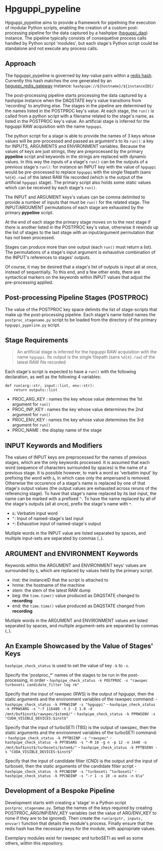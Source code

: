 # Hpguppi_pypeline

Hpguppi_pypeline aims to provide a framework for pipelining the execution of
modular Python scripts, enabling the creation of a custom post-processing pipeline
for the data captured by a hashpipe ([hpguppi_daq](https://github.com/realtimeradio/hpguppi_daq))
instance. The pipeline typically consists of consequetive process calls handled by Python
script 'modules', but each stage's Python script could be standalone and not execute any
process calls.

## Approach

The hpguppi_pypeline is governed by key-value pairs within a [redis hash](https://redislabs.com/ebook/part-1-getting-started/chapter-1-getting-to-know-redis/1-2-what-redis-data-structures-look-like/1-2-4-hashes-in-redis/).
Currently this hash matches the one generated by an [hpguppi_redis_gateway](https://github.com/david-macmahon/rb-hashpipe/tree/master/bin)
instance:
`hashpipe://${hostname}/${instanceID}/`

The post-processing pipeline starts processing the data captured by a hashpipe instance
when the DAQSTATE key's value transitions from 'recording' to anything else.
The stages in the pipeline are determined by the names listed in the POSTPROC key's value.
At each stage, the `run()` is called from a python script with a filename related to 
the stage's name, as listed in the POSTPROC key's value. An artificial stage is inferred
for the hpguppi RAW acquisition with the name `hpguppi`.

The python script for a stage is able to provide the names of 3 keys whose values will be
pre-processed and passed as argument's to its `run()`: a key for INPUTS, ARGUMENTS
and ENVIRONMENT variables. Because the values of keys are just strings, they are
preprocessed by the primary __pypeline__ script and keywords in the strings are replaced
with dynamic values. In this way the inputs of a stage's `run()` can be the outputs
of a previous stage's `run()`: for instance an INPUT key with the value of `hpguppi`
would be pre-processed to replace `hpguppi` with the single filepath (sans `%d{4}.raw`)
of the latest RAW file recorded (which is the output of the artificial `hpguppi` stage).
The primary script also holds some static values which can be received by each stage's
`run()`.

The INPUT and ARGUMENT keys's values can be comma delimited to provide a number of inputs
that must be `run()` for the related stage. The INPUT/ARGUMENT permutations of each
stage are exhausted by the primary __pypeline__ script.

At the end of each stage the primary stage moves on to the next stage if there is another
listed in the POSTPROC key's value, otherwise it rewinds up the list of stages to the
last stage with an input/argument permutation that has not been processed.

Stages can produce more than one output (each `run()` must return a list). The 
permutations of a stage's input argument is exhaustive combination of the INPUT's
references to stages' outputs.

Of course, it may be desired that a stage's list of outputs is input all at once, instead
of sequentially. To this end, and a few other ends, there are syntactical markers on the
keywords within INPUT values that adjust the pre-processing applied.

## Post-processing Pipeline Stages (POSTPROC)

The value of the POSTPROC key space delimits the list of stage-scripts that make up the
post-processing pipeline. Each stage's name listed names the `postproc_stagename.py` script
to be loaded from the directory of the primary `hpguppi_pypeline.py` script.

## Stage Requirements

> An artificial stage is inferred for the hpguppi RAW acquisition with the name 
> `hpguppi`. Its output is the single filepath (sans `%d{4}.raw`) of the
> latest RAW file recorded

Each stage's script is expected to have a `run()` with the following declaration, as
well as the following 4 variables:

```
def run(arg::str, input::list, env::str):
	return outputs::list
```

- PROC_ARG_KEY 	: names the key whose value determines the 1st argument for `run()`
- PROC_INP_KEY 	: names the key whose value determines the 2nd argument for `run()`
- PROC_ENV_KEY 	: names the key whose value determines the 3rd argument for `run()`
- PROC_NAME 		: the display name of the stage

## INPUT Keywords and Modifiers

The values of INPUT keys are preprocessed for the names of previous stages, which are the
only keywords processed. It is assumed that each word (sequence of characters surrounded 
by spaces) is the name of a previous stage. It is possible however, to mark a word as 
'verbatim input' by prefixing the word with `&`, in which case only the ampersand is
removed. Otherwise the occurence of a stage's name is replaced by one of that stage's 
output values (the output values are exhausted across reruns of the referencing stage). To
have that stage's name replaced by its last input, the name can be marked with a prefixed 
`^`. To have the name replaced by all of the stage's outputs (all at once), prefix the
stage's name with `*`.

- `&`: Verbatim input word
- `^`: Input of named-stage's last input
- `*`: Exhaustive input of named-stage's output

Mutliple words in the INPUT value are listed separated by spaces, and multiple input-sets
are separated by commas (`,`).

## ARGUMENT and ENVIRONMENT Keywords

Keywords within the ARGUMENT and ENVIRONMENT keys' values are surrounded by `$`, which
are replaced by values held by the primary script.

- inst: the instanceID that the script is attached to
- hnme: the hostname of the machine
- stem: the stem of the latest RAW dump
- beg: the `time.time()` value produced as DAQSTATE changed to __recording__
- end: the `time.time()` value produced as DAQSTATE changed from __recording__

Mutliple words in the ARGUMENT and ENVIRONMENT values are listed separated by spaces, and
multiple argument-sets are separated by commas (`,`).

## An Example Showcased by the Value of Stages' Keys

`hashpipe_check_status` is used to set the value of key `-k` to `-s`.

Specify the 'postproc_*' names of the stages to be run in the post-processing, in order
	- `hashpipe_check_status -k POSTPROC -s "rawspec turboseti candidate_filter log rm"`

Specify that the input of rawspec (RWS) is the output of hpguppi, then the static
arguments and the environment variables of the rawspec command:
	- `hashpipe_check_status -k PPRWSINP -s "hpguppi"`
	- `hashpipe_check_status -k PPRWSARG -s "-f 116480 -t 2 -I 1.0 -d /mnt/buf$inst$/rawspec/$stem$/"`
	- `hashpipe_check_status -k PPRWSENV -s "CUDA_VISIBLE_DEVICES:$inst$"`


Specify that the input of turboSETI (TBS) is the output of rawspec, then the static
arguments and the environment variables of the turboSETI command:
	- `hashpipe_check_status -k PPTBSINP -s "rawspec"`
	- `hashpipe_check_status -k PPTBSARG -s "-M 10 -g n -p 12 -n 1440 -o /mnt/buf$inst$/turboseti/$stem$/"`
	- `hashpipe_check_status -k PPTBSENV -s "CUDA_VISIBLE_DEVICES:$inst$"`


Specify that the input of candidate filter (CND) is the output and the input of
turboseti, then the static arguments of the candidate filter script
	- `hashpipe_check_status -k PPCNDINP -s "turboseti ^turboseti"`
	- `hashpipe_check_status -k PPCNDINP -s "-r 1 -s 10 -o auto -n bla"`

## Development of a Bespoke Pipeline

Development starts with creating a 'stage' in a Python script `postproc_stagename.py`.
Setup the names of the keys required by creating POSTPROC_ARG/INP/ENV_KEY variables (set
the value of ARG/ENV_KEY to none if they are to be ignored). Then create the 
`run(argstr, inputs, envvar)` function that details the module's process. Finally ensure
that the redis hash has the necessary keys for the module, with appropriate values.

Exemplary modules exist for rawspec and turboSETI as well as some others, within this
repository.